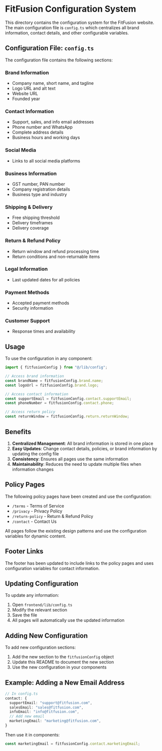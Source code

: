 # FitFusion Configuration System

This directory contains the configuration system for the FitFusion website. The main configuration file is `config.ts` which centralizes all brand information, contact details, and other configurable variables.

## Configuration File: `config.ts`

The configuration file contains the following sections:

### Brand Information
- Company name, short name, and tagline
- Logo URL and alt text
- Website URL
- Founded year

### Contact Information
- Support, sales, and info email addresses
- Phone number and WhatsApp
- Complete address details
- Business hours and working days

### Social Media
- Links to all social media platforms

### Business Information
- GST number, PAN number
- Company registration details
- Business type and industry

### Shipping & Delivery
- Free shipping threshold
- Delivery timeframes
- Delivery coverage

### Return & Refund Policy
- Return window and refund processing time
- Return conditions and non-returnable items

### Legal Information
- Last updated dates for all policies

### Payment Methods
- Accepted payment methods
- Security information

### Customer Support
- Response times and availability

## Usage

To use the configuration in any component:

```typescript
import { fitfusionConfig } from "@/lib/config";

// Access brand information
const brandName = fitfusionConfig.brand.name;
const logoUrl = fitfusionConfig.brand.logo;

// Access contact information
const supportEmail = fitfusionConfig.contact.supportEmail;
const phoneNumber = fitfusionConfig.contact.phone;

// Access return policy
const returnWindow = fitfusionConfig.return.returnWindow;
```

## Benefits

1. **Centralized Management**: All brand information is stored in one place
2. **Easy Updates**: Change contact details, policies, or brand information by updating the config file
3. **Consistency**: Ensures all pages use the same information
4. **Maintainability**: Reduces the need to update multiple files when information changes

## Policy Pages

The following policy pages have been created and use the configuration:

- `/terms` - Terms of Service
- `/privacy` - Privacy Policy  
- `/return-policy` - Return & Refund Policy
- `/contact` - Contact Us

All pages follow the existing design patterns and use the configuration variables for dynamic content.

## Footer Links

The footer has been updated to include links to the policy pages and uses configuration variables for contact information.

## Updating Configuration

To update any information:

1. Open `frontend/lib/config.ts`
2. Modify the relevant section
3. Save the file
4. All pages will automatically use the updated information

## Adding New Configuration

To add new configuration sections:

1. Add the new section to the `fitfusionConfig` object
2. Update this README to document the new section
3. Use the new configuration in your components

## Example: Adding a New Email Address

```typescript
// In config.ts
contact: {
  supportEmail: "support@fitfusion.com",
  salesEmail: "sales@fitfusion.com",
  infoEmail: "info@fitfusion.com",
  // Add new email
  marketingEmail: "marketing@fitfusion.com",
}
```

Then use it in components:

```typescript
const marketingEmail = fitfusionConfig.contact.marketingEmail;
``` 